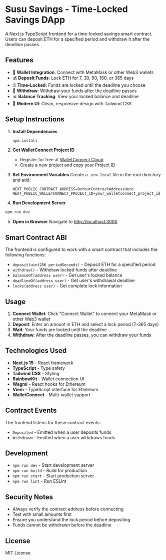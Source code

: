 # Susu Savings - Time-Locked Savings DApp

A Next.js TypeScript frontend for a time-locked savings smart contract. Users can deposit ETH for a specified period and withdraw it after the deadline passes.

## Features

- 🔗 **Wallet Integration**: Connect with MetaMask or other Web3 wallets
- 💰 **Deposit Funds**: Lock ETH for 7, 30, 90, 180, or 365 days
- ⏰ **Time-Locked**: Funds are locked until the deadline you choose
- 🎯 **Withdraw**: Withdraw your funds after the deadline passes
- 📊 **Balance Tracking**: View your locked balance and deadline
- 🎨 **Modern UI**: Clean, responsive design with Tailwind CSS

## Setup Instructions

1. **Install Dependencies**
   ```bash
   npm install
   ```

2. **Get WalletConnect Project ID**
   - Register for free at [WalletConnect Cloud](https://cloud.walletconnect.com/)
   - Create a new project and copy your Project ID

3. **Set Environment Variables**
   Create a `.env.local` file in the root directory and add:
   ```
   NEXT_PUBLIC_CONTRACT_ADDRESS=0xYourContractAddressHere
   NEXT_PUBLIC_WALLETCONNECT_PROJECT_ID=your_walletconnect_project_id
   ```

4. **Run Development Server**
```bash
npm run dev
   ```

5. **Open in Browser**
   Navigate to [http://localhost:3000](http://localhost:3000)

## Smart Contract ABI

The frontend is configured to work with a smart contract that includes the following functions:

- `deposit(uint256 periodSeconds)` - Deposit ETH for a specified period
- `withdraw()` - Withdraw locked funds after deadline
- `balanceOf(address user)` - Get user's locked balance
- `deadlineOf(address user)` - Get user's withdrawal deadline
- `locks(address user)` - Get complete lock information

## Usage

1. **Connect Wallet**: Click "Connect Wallet" to connect your MetaMask or other Web3 wallet
2. **Deposit**: Enter an amount in ETH and select a lock period (7-365 days)
3. **Wait**: Your funds are locked until the deadline
4. **Withdraw**: After the deadline passes, you can withdraw your funds

## Technologies Used

- **Next.js 15** - React framework
- **TypeScript** - Type safety
- **Tailwind CSS** - Styling
- **RainbowKit** - Wallet connection UI
- **Wagmi** - React hooks for Ethereum
- **Viem** - TypeScript interface for Ethereum
- **WalletConnect** - Multi-wallet support

## Contract Events

The frontend listens for these contract events:
- `Deposited` - Emitted when a user deposits funds
- `Withdrawn` - Emitted when a user withdraws funds

## Development

- `npm run dev` - Start development server
- `npm run build` - Build for production
- `npm run start` - Start production server
- `npm run lint` - Run ESLint

## Security Notes

- Always verify the contract address before connecting
- Test with small amounts first
- Ensure you understand the lock period before depositing
- Funds cannot be withdrawn before the deadline

## License

MIT License